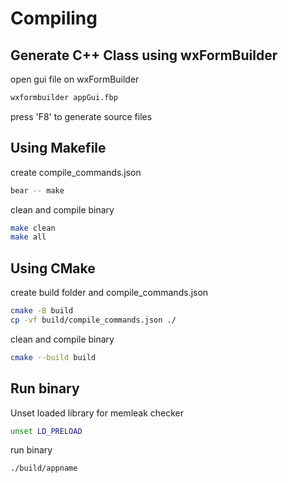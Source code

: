 # Compiling

## Generate C++ Class using wxFormBuilder

open gui file on wxFormBuilder

```sh
wxformbuilder appGui.fbp
```

press 'F8' to generate source files

## Using Makefile

create compile_commands.json

```sh
bear -- make
```

clean and compile binary

```sh
make clean
make all
```

## Using CMake

create build folder and compile_commands.json

```sh
cmake -B build
cp -vf build/compile_commands.json ./
```

clean and compile binary

```sh
cmake --build build
```

## Run binary

Unset loaded library for memleak checker

```sh
unset LD_PRELOAD
```

run binary

```sh
./build/appname
```


